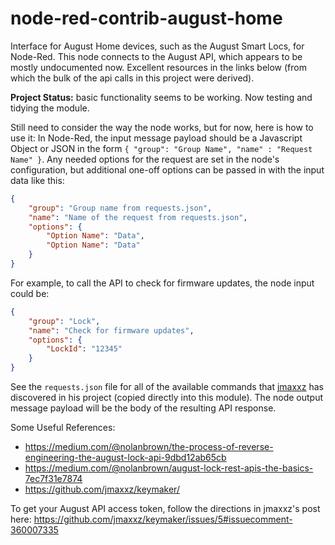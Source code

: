 # node-red-contrib-august-home
Interface for August Home devices, such as the August Smart Locs, for Node-Red. This node connects to the August API, which appears to be mostly undocumented now. Excellent resources in the links below (from which the bulk of the api calls in this project were derived).

**Project Status:** basic functionality seems to be working. Now testing and tidying the module.

Still need to consider the way the node works, but for now, here is how to use it: In Node-Red, the input message payload should be a Javascript Object or JSON in the form `{ "group": "Group Name", "name" : "Request Name" }`. Any needed options for the request are set in the node's configuration, but additional one-off options can be passed in with the input data like this:
```json
{
    "group": "Group name from requests.json",
    "name": "Name of the request from requests.json",
    "options": {
        "Option Name": "Data",
        "Option Name": "Data"
    }
}
```
For example, to call the API to check for firmware updates, the node input could be:
```json
{
    "group": "Lock",
    "name": "Check for firmware updates",
    "options": {
        "LockId": "12345"
    }
}
```
See the `requests.json` file for all of the available commands that [jmaxxz](https://github.com/jmaxxz/) has discovered in his project (copied directly into this module). The node output message payload will be the body of the resulting API response.

Some Useful References:
* https://medium.com/@nolanbrown/the-process-of-reverse-engineering-the-august-lock-api-9dbd12ab65cb
* https://medium.com/@nolanbrown/august-lock-rest-apis-the-basics-7ec7f31e7874
* https://github.com/jmaxxz/keymaker/

To get your August API access token, follow the directions in jmaxxz's post here: https://github.com/jmaxxz/keymaker/issues/5#issuecomment-360007335

